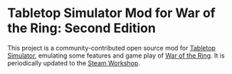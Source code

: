 # Tabletop Simulator Mod for War of the Ring: Second Edition

This project is a community-contributed open source mod for
[Tabletop Simulator][1], emulating some features and game play of
[War of the Ring][2]. It is periodically updated to the [Steam Workshop][3].

[1]: https://store.steampowered.com/app/286160/Tabletop_Simulator/
[2]: https://boardgamegeek.com/boardgame/115746/war-of-the-ring-second-edition
[3]: https://steamcommunity.com/sharedfiles/filedetails/?id=3174790136
